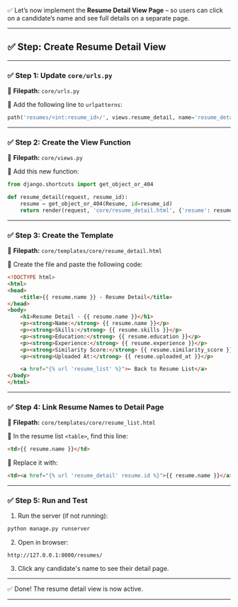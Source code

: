 ✅ Let’s now implement the **Resume Detail View Page** – so users can click on a candidate’s name and see full details on a separate page.

---

## ✅ Step: Create Resume Detail View

---

### ✅ Step 1: Update `core/urls.py`

📁 **Filepath:** `core/urls.py`

🔽 Add the following line to `urlpatterns`:

```python
path('resumes/<int:resume_id>/', views.resume_detail, name='resume_detail'),
```

---

### ✅ Step 2: Create the View Function

📁 **Filepath:** `core/views.py`

🔽 Add this new function:

```python
from django.shortcuts import get_object_or_404

def resume_detail(request, resume_id):
    resume = get_object_or_404(Resume, id=resume_id)
    return render(request, 'core/resume_detail.html', {'resume': resume})
```

---

### ✅ Step 3: Create the Template

📁 **Filepath:** `core/templates/core/resume_detail.html`

🔽 Create the file and paste the following code:

```html
<!DOCTYPE html>
<html>
<head>
    <title>{{ resume.name }} - Resume Detail</title>
</head>
<body>
    <h1>Resume Detail - {{ resume.name }}</h1>
    <p><strong>Name:</strong> {{ resume.name }}</p>
    <p><strong>Skills:</strong> {{ resume.skills }}</p>
    <p><strong>Education:</strong> {{ resume.education }}</p>
    <p><strong>Experience:</strong> {{ resume.experience }}</p>
    <p><strong>Similarity Score:</strong> {{ resume.similarity_score }}</p>
    <p><strong>Uploaded At:</strong> {{ resume.uploaded_at }}</p>

    <a href="{% url 'resume_list' %}">← Back to Resume List</a>
</body>
</html>
```

---

### ✅ Step 4: Link Resume Names to Detail Page

📁 **Filepath:** `core/templates/core/resume_list.html`

🔽 In the resume list `<table>`, find this line:

```html
<td>{{ resume.name }}</td>
```

🔽 Replace it with:

```html
<td><a href="{% url 'resume_detail' resume.id %}">{{ resume.name }}</a></td>
```

---

### ✅ Step 5: Run and Test

1. Run the server (if not running):

```bash
python manage.py runserver
```

2. Open in browser:

```
http://127.0.0.1:8000/resumes/
```

3. Click any candidate's name to see their detail page.

---

✅ Done! The resume detail view is now active.

---
